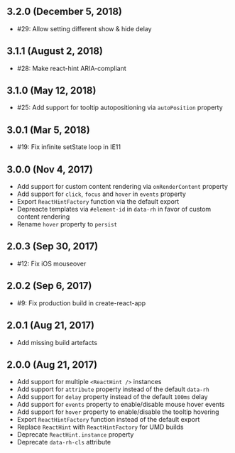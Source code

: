 ## 3.2.0 (December 5, 2018)
* #29: Allow setting different show & hide delay

## 3.1.1 (August 2, 2018)
* #28: Make react-hint ARIA-compliant

## 3.1.0 (May 12, 2018)
* #25: Add support for tooltip autopositioning via `autoPosition` property

## 3.0.1 (Mar 5, 2018)
* #19: Fix infinite setState loop in IE11

## 3.0.0 (Nov 4, 2017)
* Add support for custom content rendering via `onRenderContent` property
* Add support for `click`, `focus` and `hover` in `events` property
* Export `ReactHintFactory` function via the default export
* Depreacte templates via `#element-id` in `data-rh` in favor of custom content rendering
* Rename `hover` property to `persist`

## 2.0.3 (Sep 30, 2017)
* #12: Fix iOS mouseover

## 2.0.2 (Sep 6, 2017)
* #9: Fix production build in create-react-app

## 2.0.1 (Aug 21, 2017)
* Add missing build artefacts

## 2.0.0 (Aug 21, 2017)
* Add support for multiple `<ReactHint />` instances
* Add support for `attribute` property instead of the default `data-rh`
* Add support for `delay` property instead of the default `100ms` delay
* Add support for `events` property to enable/disable mouse hover events
* Add support for `hover` property to enable/disable the tooltip hovering
* Export `ReactHintFactory` function instead of the default export
* Replace `ReactHint` with `ReactHintFactory` for UMD builds
* Deprecate `ReactHint.instance` property
* Deprecate `data-rh-cls` attribute
